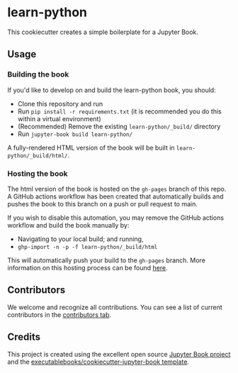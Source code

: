 # learn-python

This cookiecutter creates a simple boilerplate for a Jupyter Book.

## Usage

### Building the book

If you'd like to develop on and build the learn-python book, you should:

- Clone this repository and run
- Run `pip install -r requirements.txt` (it is recommended you do this within a virtual environment)
- (Recommended) Remove the existing `learn-python/_build/` directory
- Run `jupyter-book build learn-python/`

A fully-rendered HTML version of the book will be built in `learn-python/_build/html/`.

### Hosting the book

The html version of the book is hosted on the `gh-pages` branch of this repo. A GitHub actions workflow has been created that automatically builds and pushes the book to this branch on a push or pull request to main.

If you wish to disable this automation, you may remove the GitHub actions workflow and build the book manually by:

- Navigating to your local build; and running,
- `ghp-import -n -p -f learn-python/_build/html`

This will automatically push your build to the `gh-pages` branch. More information on this hosting process can be found [here](https://jupyterbook.org/publish/gh-pages.html#manually-host-your-book-with-github-pages).

## Contributors

We welcome and recognize all contributions. You can see a list of current contributors in the [contributors tab](https://github.com/aviadr1/learn_python/graphs/contributors).

## Credits

This project is created using the excellent open source [Jupyter Book project](https://jupyterbook.org/) and the [executablebooks/cookiecutter-jupyter-book template](https://github.com/executablebooks/cookiecutter-jupyter-book).
